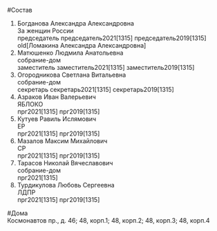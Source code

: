 #Состав  
1. Богданова Александра Александровна  
    За женщин России  
    председатель председатель2021[1315] председатель2019[1315] old[Ломакина Александра Александровна]  
2. Матюшенко Людмила Анатольевна  
    собрание-дом  
    заместитель заместитель2021[1315] заместитель2019[1315]  
3. Огородникова Светлана Витальевна  
    собрание-дом  
    секретарь секретарь2021[1315] секретарь2019[1315]  
4. Азраков Иван Валерьевич  
    ЯБЛОКО  
    прг2021[1315] прг2019[1315]  
5. Кутуев Равиль Ислямович  
    ЕР  
    прг2021[1315] прг2019[1315]  
6. Мазалов Максим Михайлович  
    СР  
    прг2021[1315] прг2019[1315]  
7. Тарасов Николай Вячеславович  
    собрание-дом  
    прг2021[1315]  
8. Турдикулова Любовь Сергеевна  
    ЛДПР  
    прг2021[1315] прг2019[1315]  

#Дома  
Космонавтов пр., д. 46; 48, корп.1; 48, корп.2; 48, корп.З; 48, корп.4  
  
